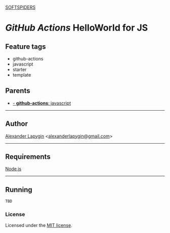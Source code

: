 [SOFTSPIDERS](https://github.com/softspiders/softspiders)

# *GitHub Actions* HelloWorld for JS

## Feature tags

- github-actions
- javascript
- starter
- template

## Parents

- [- **github-actions**: javascript](https://github.com/softspiders/javascript)

---

## Author

[Alexander Lapygin](https://github.com/AlexanderLapygin) <<alexanderlapygin@gmail.com>>

---

## Requirements

[Node.js](https://nodejs.org/en/download/package-manager/)

---

## Running

```sh
TBD
```

### License

Licensed under the [MIT license](./LICENSE).
